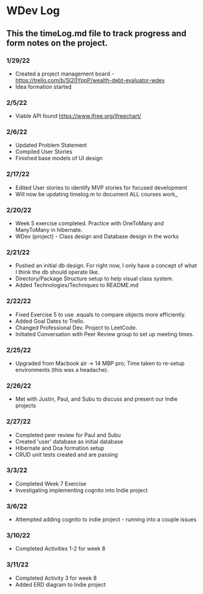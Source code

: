 # WDev Log
## This the timeLog.md file to track progress and form notes on the project.

### 1/29/22
* Created a project management board - https://trello.com/b/SI20YppP/wealth-debt-evaluator-wdev
* Idea formation started

### 2/5/22
* Viable API found https://www.jfree.org/jfreechart/

### 2/6/22
* Updated Problem Statement
* Compiled User Stories
* Finished base models of UI design

### 2/17/22
* Edited User stories to identify MVP stories for focused development
* Will now be updating timelog.m to document ALL courses work_

### 2/20/22
* Week 5 exercise completed. Practice with OneToMany and ManyToMany in hibernate.
* WDev (project) - Class design and Database design in the works

### 2/21/22
* Pushed an initial db design. For right now, I only have a concept of what I think the db should operate like.
* Directory/Package Structure setup to help visual class system.
* Added Technologies/Techniques to README.md

### 2/22/22
* Fixed Exercise 5 to use .equals to compare objects more efficiently.
* Added Goal Dates to Trello.
* Changed Professional Dev. Project to LeetCode.
* Initiated Conversation with Peer Review group to set up meeting times.

### 2/25/22
* Upgraded from Macbook air -> 14 MBP pro; Time taken to re-setup environments (this was a headache).

### 2/26/22
* Met with Justin, Paul, and Subu to discuss and present our Indie projects

### 2/27/22
* Completed peer review for Paul and Subu
* Created 'user' database as initial database
* Hibernate and Doa formation setup
* CRUD unit tests created and are passing

### 3/3/22
* Completed Week 7 Exercise 
* Investigating implementing cognito into Indie project

### 3/6/22
* Attempted adding cognito to indie project - running into a couple issues

### 3/10/22
* Completed Activities 1-2 for week 8

### 3/11/22
* Completed Activity 3 for week 8
* Added ERD diagram to Indie project